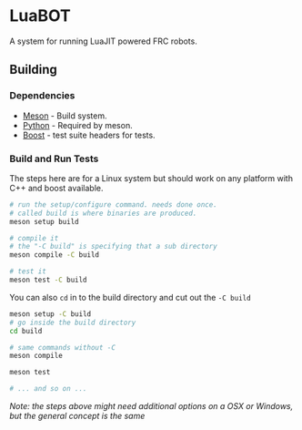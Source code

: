 # LuaBOT
A system for running LuaJIT powered FRC robots.

## Building

### Dependencies
* [Meson](https://mesonbuild.com) - Build system.
* [Python](https://www.python.org/) - Required by meson.
* [Boost](https://boost.org) - test suite headers for tests.

### Build and Run Tests
The steps here are for a Linux system but should work on any platform with C++ and boost available.

```bash
# run the setup/configure command. needs done once.
# called build is where binaries are produced.
meson setup build

# compile it
# the "-C build" is specifying that a sub directory
meson compile -C build

# test it
meson test -C build
```

You can also `cd` in to the build directory and cut out the `-C build`

```bash
meson setup -C build
# go inside the build directory
cd build

# same commands without -C
meson compile

meson test

# ... and so on ...
```

_Note: the steps above might need additional options on a OSX or Windows, but the general concept is the same_
